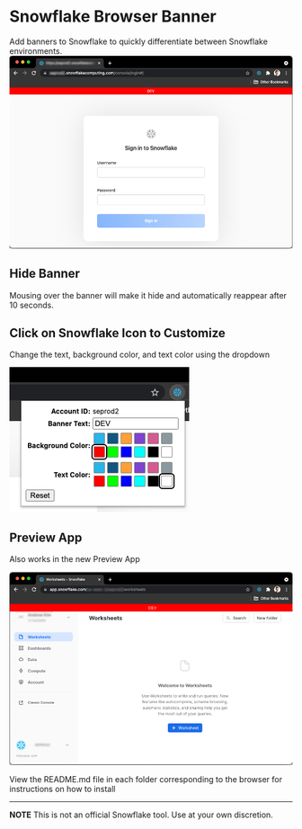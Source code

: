 # Snowflake Browser Banner
Add banners to Snowflake to quickly differentiate between Snowflake environments.
![Snowflake Banner](Screenshots/SnowflakeBanner.png)

## Hide Banner
Mousing over the banner will make it hide and automatically reappear after 10 seconds.

## Click on Snowflake Icon to Customize
Change the text, background color, and text color using the dropdown

![Customize the Banner](Screenshots/CustomizeBanner.png)

## Preview App
Also works in the new Preview App

![Compatible with Preview App](Screenshots/PreviewApp.png)

View the README.md file in each folder corresponding to the browser for instructions on how to install

---

**NOTE** This is not an official Snowflake tool. Use at your own discretion.
